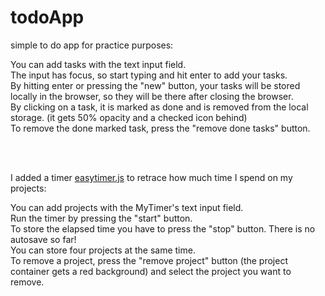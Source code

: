 # todoApp
simple to do app for practice purposes:

You can add tasks with the text input field.<br>
The input has focus, so start typing and hit enter to add your tasks.<br>
By hitting enter or pressing the "new" button, your tasks will be stored locally in the browser,
so they will be there after closing the browser.<br>
By clicking on a task, it is marked as done and is removed from the local storage. (it gets 50% opacity and a checked icon behind)<br>
To remove the done marked task, press the "remove done tasks" button.<br>

<br><br>

I added a timer [easytimer.js](https://github.com/albert-gonzalez/easytimer.js) to retrace how much time I spend on my projects:

You can add projects with the MyTimer's text input field.<br>
Run the timer by pressing the "start" button.<br>
To store the elapsed time you have to press the "stop" button. There is no autosave so far! <br>
You can store four projects at the same time.<br>
To remove a project, press the "remove project" button (the project container gets a red background) and select the project you want to remove.



